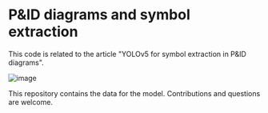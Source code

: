 # P&ID diagrams and symbol extraction

This code is related to the article "YOLOv5 for symbol extraction in P&ID diagrams". 

![image](https://user-images.githubusercontent.com/5409106/209433156-dd2e3297-5f7a-4210-ad4b-b5127474e5af.png)

This repository contains the data for the model. Contributions and questions are welcome.
